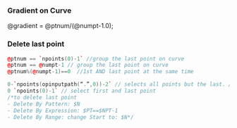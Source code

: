 

### Gradient on Curve

@gradient = @ptnum/(@numpt-1.0); 


### Delete last point
```cpp
@ptnum == `npoints(0)-1` //group the last point on curve
@ptnum == @numpt-1 // group the last point on curve
@ptnum%(@numpt-1)==0  //1st AND last point at the same time

0-`npoints(opinputpath(“.”,0))-2` // selects all points but the last. //
0 `npoints(0)-1` // select first and last point
/*to delete last point
- Delete By Pattern: $N
- Delete By Expression: $PT==$NPT-1
- Delete By Range: change Start to: $N*/
```

